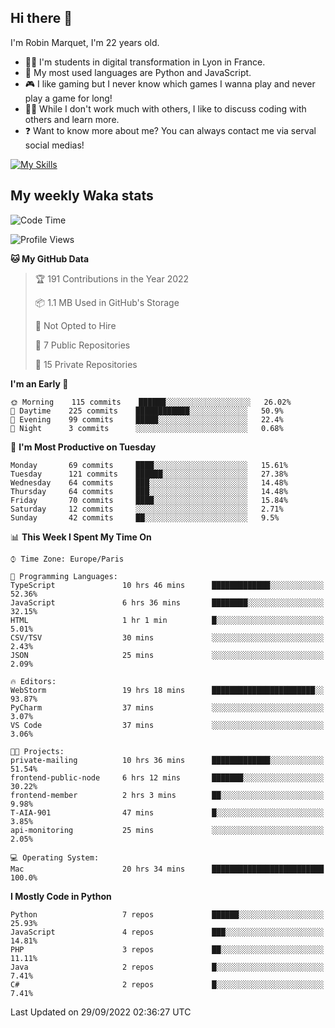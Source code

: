 ## Hi there 👋

I'm Robin Marquet, I'm 22 years old.

- 👨‍💻 I'm students in digital transformation in Lyon in France.
- 🌱 My most used languages are Python and JavaScript.
- 🎮 I like gaming but I never know which games I wanna play and never play a game for long!
- 👯‍♀️ While I don't work much with others, I like to discuss coding with others and learn more.
- ❓ Want to know more about me? You can always contact me via serval social medias!

[![My Skills](https://skillicons.dev/icons?i=js,html,css,docker,express,figma,firebase,graphql,mongodb,mysql,nodejs,py,react,ts,vue)](https://skillicons.dev)

## My weekly Waka stats

<!--START_SECTION:waka-->
![Code Time](http://img.shields.io/badge/Code%20Time-2%2C250%20hrs%2015%20mins-blue)

![Profile Views](http://img.shields.io/badge/Profile%20Views-0-blue)

**🐱 My GitHub Data** 

> 🏆 191 Contributions in the Year 2022
 > 
> 📦 1.1 MB Used in GitHub's Storage 
 > 
> 🚫 Not Opted to Hire
 > 
> 📜 7 Public Repositories 
 > 
> 🔑 15 Private Repositories  
 > 
**I'm an Early 🐤** 

```text
🌞 Morning    115 commits    ██████░░░░░░░░░░░░░░░░░░░   26.02% 
🌆 Daytime    225 commits    ████████████░░░░░░░░░░░░░   50.9% 
🌃 Evening    99 commits     █████░░░░░░░░░░░░░░░░░░░░   22.4% 
🌙 Night      3 commits      ░░░░░░░░░░░░░░░░░░░░░░░░░   0.68%

```
📅 **I'm Most Productive on Tuesday** 

```text
Monday       69 commits     ████░░░░░░░░░░░░░░░░░░░░░   15.61% 
Tuesday      121 commits    ██████░░░░░░░░░░░░░░░░░░░   27.38% 
Wednesday    64 commits     ███░░░░░░░░░░░░░░░░░░░░░░   14.48% 
Thursday     64 commits     ███░░░░░░░░░░░░░░░░░░░░░░   14.48% 
Friday       70 commits     ████░░░░░░░░░░░░░░░░░░░░░   15.84% 
Saturday     12 commits     ░░░░░░░░░░░░░░░░░░░░░░░░░   2.71% 
Sunday       42 commits     ██░░░░░░░░░░░░░░░░░░░░░░░   9.5%

```


📊 **This Week I Spent My Time On** 

```text
⌚︎ Time Zone: Europe/Paris

💬 Programming Languages: 
TypeScript               10 hrs 46 mins      █████████████░░░░░░░░░░░░   52.36% 
JavaScript               6 hrs 36 mins       ████████░░░░░░░░░░░░░░░░░   32.15% 
HTML                     1 hr 1 min          █░░░░░░░░░░░░░░░░░░░░░░░░   5.01% 
CSV/TSV                  30 mins             ░░░░░░░░░░░░░░░░░░░░░░░░░   2.43% 
JSON                     25 mins             ░░░░░░░░░░░░░░░░░░░░░░░░░   2.09%

🔥 Editors: 
WebStorm                 19 hrs 18 mins      ███████████████████████░░   93.87% 
PyCharm                  37 mins             ░░░░░░░░░░░░░░░░░░░░░░░░░   3.07% 
VS Code                  37 mins             ░░░░░░░░░░░░░░░░░░░░░░░░░   3.06%

🐱‍💻 Projects: 
private-mailing          10 hrs 36 mins      █████████████░░░░░░░░░░░░   51.54% 
frontend-public-node     6 hrs 12 mins       ███████░░░░░░░░░░░░░░░░░░   30.22% 
frontend-member          2 hrs 3 mins        ██░░░░░░░░░░░░░░░░░░░░░░░   9.98% 
T-AIA-901                47 mins             █░░░░░░░░░░░░░░░░░░░░░░░░   3.85% 
api-monitoring           25 mins             ░░░░░░░░░░░░░░░░░░░░░░░░░   2.05%

💻 Operating System: 
Mac                      20 hrs 34 mins      █████████████████████████   100.0%

```

**I Mostly Code in Python** 

```text
Python                   7 repos             ██████░░░░░░░░░░░░░░░░░░░   25.93% 
JavaScript               4 repos             ███░░░░░░░░░░░░░░░░░░░░░░   14.81% 
PHP                      3 repos             ██░░░░░░░░░░░░░░░░░░░░░░░   11.11% 
Java                     2 repos             █░░░░░░░░░░░░░░░░░░░░░░░░   7.41% 
C#                       2 repos             █░░░░░░░░░░░░░░░░░░░░░░░░   7.41%

```



 Last Updated on 29/09/2022 02:36:27 UTC
<!--END_SECTION:waka-->
